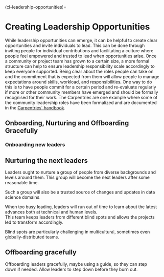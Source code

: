(cl-leadership-opportunities)=
# Creating Leadership Opportunities

While leadership opportunities can emerge, it can be helpful to create clear opportunities and invite individuals to lead.
This can be done through inviting people for individual contributions and facilitating a culture where people feel empowered and trusted to lead when opportunities arise.
Once a community or project team has grown to a certain size, a more formal structure can help to ensure leadership responsibility scale accordingly to keep everyone supported.
Being clear about the roles people can take on and the commitment that is expected from them will allow people to manage expectations around skills, workload, and responsibilities.
One way to do this is to have people commit for a certain period and re-evaluate regularly if more or other community members have emerged and should be formally recognised for their work.
The Carpentries are one example where some of the community leadership roles have been formalized and are documented in the [Carpentries' handbook](https://docs.carpentries.org/topic_folders/governance/index.html).

## Onboarding, Nurturing and Offboarding Gracefully

### Onboarding new leaders

<!---[this video](https://www.youtube.com/watch?v=HQjRnWVmL28) and these notes https://github.com/jupytercon/2020-willingc/

Onboarding guide.
Increasing responsibility over time.--->

## Nurturing the next leaders

Leaders ought to nurture a group of people from diverse backgrounds and levels around them. 
This group will become the next leaders after some reasonable time. 

Such a group will also be a trusted source of changes and updates in data science domains. 

When too busy leading, leaders will run out of time to learn about the latest advances both at technical and human levels.  
This team keeps leaders from different blind spots and allows the projects led to transform accordingly.

Blind spots are particularly challenging in multicultural, sometimes even globally-distributed teams.

## Offboarding gracefully

Offboarding leaders gracefully, maybe using a guide, so they can step down if needed. 
Allow leaders to step down before they burn out.
